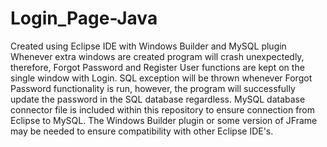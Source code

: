 # Login_Page-Java
Created using Eclipse IDE with Windows Builder and MySQL plugin
Whenever extra windows are created program will crash unexpectedly, therefore, Forgot Password and Register User functions are kept on the single window with Login. SQL exception will be thrown whenever Forgot Password functionality is run, however, the program will successfully update the password in the SQL database regardless. MySQL database connector file is included within this repository to ensure connection from Eclipse to MySQL. The Windows Builder plugin or some version of JFrame may be needed to ensure compatibility with other Eclipse IDE's.

